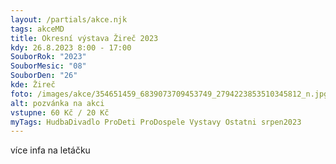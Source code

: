 ```yaml
---
layout: /partials/akce.njk
tags: akceMD
title: Okresní výstava Žireč 2023
kdy: 26.8.2023 8:00 - 17:00
SouborRok: "2023"
SouborMesic: "08"
SouborDen: "26"
kde: Žireč
foto: /images/akce/354651459_6839073709453749_2794223853510345812_n.jpg
alt: pozvánka na akci
vstupne: 60 Kč / 20 Kč
myTags: HudbaDivadlo ProDeti ProDospele Vystavy Ostatni srpen2023
---
```

v﻿íce infa na letáčku